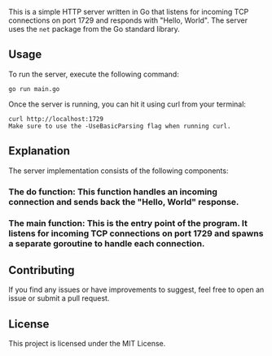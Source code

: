 This is a simple HTTP server written in Go that listens for incoming TCP connections on port 1729 and responds with "Hello, World". The server uses the `net` package from the Go standard library.

## Usage

To run the server, execute the following command:

```shell
go run main.go
```
Once the server is running, you can hit it using curl from your terminal:

```
curl http://localhost:1729
Make sure to use the -UseBasicParsing flag when running curl.
```
## Explanation
The server implementation consists of the following components:

### The do function: This function handles an incoming connection and sends back the "Hello, World" response.
### The main function: This is the entry point of the program. It listens for incoming TCP connections on port 1729 and spawns a separate goroutine to handle each connection.

## Contributing
If you find any issues or have improvements to suggest, feel free to open an issue or submit a pull request.

## License
This project is licensed under the MIT License.
